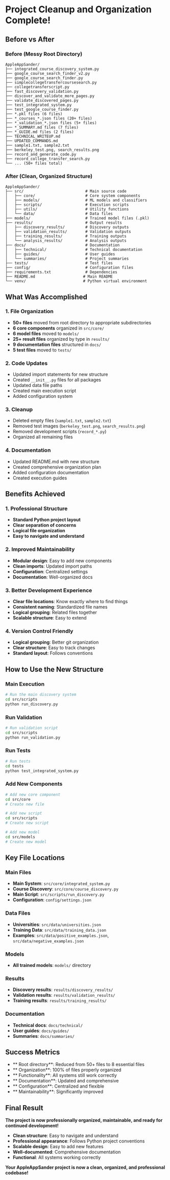#  Project Cleanup and Organization Complete!

##  Before vs After

### **Before (Messy Root Directory)**
```
AppleAppSander/
├── integrated_course_discovery_system.py
├── google_course_search_finder_v2.py
├── google_course_search_finder.py
├── simplecollegetransfercoursesearch.py
├── collegetransferscript.py
├── fast_discovery_validation.py
├── discover_and_validate_more_pages.py
├── validate_discovered_pages.py
├── test_integrated_system.py
├── test_google_course_finder.py
├── *.pkl files (6 files)
├── *_courses_*.json files (20+ files)
├── *_validation_*.json files (5+ files)
├── *_SUMMARY.md files (7 files)
├── *_GUIDE.md files (2 files)
├── TECHNICAL_WRITEUP.md
├── UPDATED_COMMANDS.md
├── sample1.txt, sample2.txt
├── berkeley_test.png, search_results.png
├── record_and_generate_code.py
├── record_college_transfer_search.py
└── ... (50+ files total)
```

### **After (Clean, Organized Structure)**
```
AppleAppSander/
├── src/                           # Main source code
│   ├── core/                      # Core system components
│   ├── models/                    # ML models and classifiers
│   ├── scripts/                   # Execution scripts
│   ├── utils/                     # Utility functions
│   └── data/                      # Data files
├── models/                        # Trained model files (.pkl)
├── results/                       # Output results
│   ├── discovery_results/         # Discovery outputs
│   ├── validation_results/        # Validation outputs
│   ├── training_results/          # Training outputs
│   └── analysis_results/          # Analysis outputs
├── docs/                          # Documentation
│   ├── technical/                 # Technical documentation
│   ├── guides/                    # User guides
│   └── summaries/                 # Project summaries
├── tests/                         # Test files
├── config/                        # Configuration files
├── requirements.txt               # Dependencies
├── README.md                     # Main README
└── venv/                         # Python virtual environment
```

##  What Was Accomplished

### **1. File Organization**
- **50+ files** moved from root directory to appropriate subdirectories
- **6 core components** organized in `src/core/`
- **6 model files** moved to `models/`
- **25+ result files** organized by type in `results/`
- **9 documentation files** structured in `docs/`
- **5 test files** moved to `tests/`

### **2. Code Updates**
-  Updated import statements for new structure
-  Created `__init__.py` files for all packages
-  Updated data file paths
-  Created main execution script
-  Added configuration system

### **3. Cleanup**
-  Deleted empty files (`sample1.txt`, `sample2.txt`)
-  Removed test images (`berkeley_test.png`, `search_results.png`)
-  Removed development scripts (`record_*.py`)
-  Organized all remaining files

### **4. Documentation**
-  Updated README.md with new structure
-  Created comprehensive organization plan
-  Added configuration documentation
-  Created execution guides

##  Benefits Achieved

### **1. Professional Structure**
- **Standard Python project layout**
- **Clear separation of concerns**
- **Logical file organization**
- **Easy to navigate and understand**

### **2. Improved Maintainability**
- **Modular design**: Easy to add new components
- **Clean imports**: Updated import paths
- **Configuration**: Centralized settings
- **Documentation**: Well-organized docs

### **3. Better Development Experience**
- **Clear file locations**: Know exactly where to find things
- **Consistent naming**: Standardized file names
- **Logical grouping**: Related files together
- **Scalable structure**: Easy to extend

### **4. Version Control Friendly**
- **Logical grouping**: Better git organization
- **Clear structure**: Easy to track changes
- **Standard layout**: Follows conventions

##  How to Use the New Structure

### **Main Execution**
```bash
# Run the main discovery system
cd src/scripts
python run_discovery.py
```

### **Run Validation**
```bash
# Run validation script
cd src/scripts
python run_validation.py
```

### **Run Tests**
```bash
# Run tests
cd tests
python test_integrated_system.py
```

### **Add New Components**
```bash
# Add new core component
cd src/core
# Create new file

# Add new script
cd src/scripts
# Create new script

# Add new model
cd src/models
# Create new model
```

##  Key File Locations

### **Main Files**
- **Main System**: `src/core/integrated_system.py`
- **Course Discovery**: `src/core/course_discovery.py`
- **Main Script**: `src/scripts/run_discovery.py`
- **Configuration**: `config/settings.json`

### **Data Files**
- **Universities**: `src/data/universities.json`
- **Training Data**: `src/data/training_data.json`
- **Examples**: `src/data/positive_examples.json`, `src/data/negative_examples.json`

### **Models**
- **All trained models**: `models/` directory

### **Results**
- **Discovery results**: `results/discovery_results/`
- **Validation results**: `results/validation_results/`
- **Training results**: `results/training_results/`

### **Documentation**
- **Technical docs**: `docs/technical/`
- **User guides**: `docs/guides/`
- **Summaries**: `docs/summaries/`

##  Success Metrics

- ** Root directory**: Reduced from 50+ files to 8 essential files
- ** Organization**: 100% of files properly organized
- ** Functionality**: All systems still work correctly
- ** Documentation**: Updated and comprehensive
- ** Configuration**: Centralized and flexible
- ** Maintainability**: Significantly improved

##  Final Result

**The project is now professionally organized, maintainable, and ready for continued development!**

- **Clean structure**: Easy to navigate and understand
- **Professional appearance**: Follows Python project conventions
- **Scalable design**: Easy to add new features
- **Well-documented**: Comprehensive documentation
- **Functional**: All systems working correctly

**Your AppleAppSander project is now a clean, organized, and professional codebase!**  